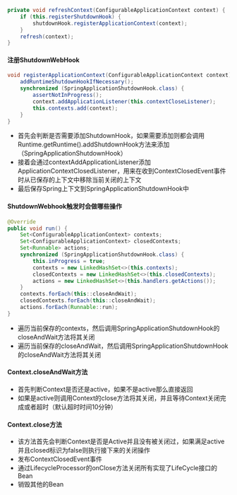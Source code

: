 
```java
private void refreshContext(ConfigurableApplicationContext context) {
    if (this.registerShutdownHook) {
        shutdownHook.registerApplicationContext(context);
    }
    refresh(context);
}
```

#### 注册ShutdownWebHook

```java
void registerApplicationContext(ConfigurableApplicationContext context) {
    addRuntimeShutdownHookIfNecessary();
    synchronized (SpringApplicationShutdownHook.class) {
        assertNotInProgress();
        context.addApplicationListener(this.contextCloseListener);
        this.contexts.add(context);
    }
}
```
- 首先会判断是否需要添加ShutdownHook，如果需要添加则都会调用Runtime.getRuntime().addShutdownHook方法来添加（SpringApplicationShutdownHook）
- 接着会通过contextAddApplicationListener添加ApplicationContextClosedListener，用来在收到ContextClosedEvent事件时从已保存的上下文中移除当前关闭的上下文
- 最后保存Spring上下文到SpringApplicationShutdownHook中

#### ShutdownWebhook触发时会做哪些操作

```java
@Override
public void run() {
    Set<ConfigurableApplicationContext> contexts;
    Set<ConfigurableApplicationContext> closedContexts;
    Set<Runnable> actions;
    synchronized (SpringApplicationShutdownHook.class) {
        this.inProgress = true;
        contexts = new LinkedHashSet<>(this.contexts);
        closedContexts = new LinkedHashSet<>(this.closedContexts);
        actions = new LinkedHashSet<>(this.handlers.getActions());
    }
    contexts.forEach(this::closeAndWait);
    closedContexts.forEach(this::closeAndWait);
    actions.forEach(Runnable::run);
}
```

- 遍历当前保存的contexts，然后调用SpringApplicationShutdownHook的closeAndWait方法将其关闭
- 遍历当前保存的closeAndWait，然后调用SpringApplicationShutdownHook的closeAndWait方法将其关闭

#### Context.closeAndWait方法

- 首先判断Context是否还是active，如果不是active那么直接返回
- 如果是active则调用Context的close方法将其关闭，并且等待Context关闭完成或者超时（默认超时时间10分钟）

#### Context.close方法

- 该方法首先会判断Context是否是Active并且没有被关闭过，如果满足active并且closed标识为false则执行接下来的关闭操作
- 发布ContextClosedEvent事件
- 通过LifecycleProcessor的onClose方法关闭所有实现了LifeCycle接口的Bean
- 销毁其他的Bean
